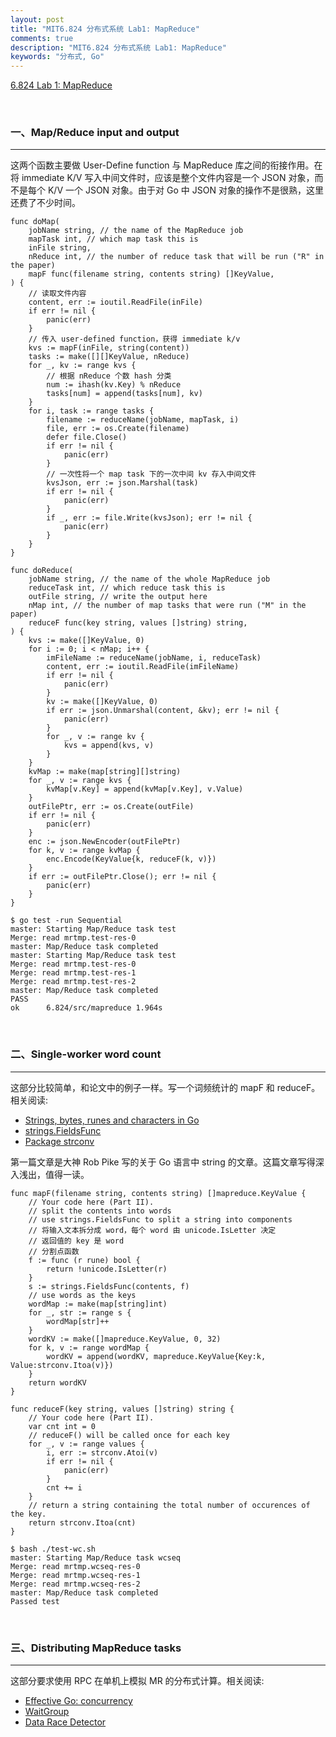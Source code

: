```yaml
---
layout: post
title: "MIT6.824 分布式系统 Lab1: MapReduce"
comments: true
description: "MIT6.824 分布式系统 Lab1: MapReduce"
keywords: "分布式, Go"
---
```


[6.824 Lab 1: MapReduce](https://pdos.csail.mit.edu/6.824/labs/lab-1.html)

&nbsp;

### 一、Map/Reduce input and output

___

这两个函数主要做 User-Define function 与 MapReduce 库之间的衔接作用。在将 immediate K/V 写入中间文件时，应该是整个文件内容是一个 JSON 对象，而不是每个 K/V 一个 JSON 对象。由于对 Go 中 JSON 对象的操作不是很熟，这里还费了不少时间。

```
func doMap(
	jobName string, // the name of the MapReduce job
	mapTask int, // which map task this is
	inFile string,
	nReduce int, // the number of reduce task that will be run ("R" in the paper)
	mapF func(filename string, contents string) []KeyValue,
) {
	// 读取文件内容
	content, err := ioutil.ReadFile(inFile)
    if err != nil {
        panic(err)
    }
	// 传入 user-defined function，获得 immediate k/v
	kvs := mapF(inFile, string(content))
    tasks := make([][]KeyValue, nReduce)
    for _, kv := range kvs {
		// 根据 nReduce 个数 hash 分类
        num := ihash(kv.Key) % nReduce
        tasks[num] = append(tasks[num], kv)
    }
    for i, task := range tasks {
        filename := reduceName(jobName, mapTask, i)
        file, err := os.Create(filename)
        defer file.Close()
        if err != nil {
            panic(err)
		}
		// 一次性将一个 map task 下的一次中间 kv 存入中间文件
        kvsJson, err := json.Marshal(task)
        if err != nil {
            panic(err)
        }
        if _, err := file.Write(kvsJson); err != nil {
            panic(err)
        }
    }
}
```

```
func doReduce(
	jobName string, // the name of the whole MapReduce job
	reduceTask int, // which reduce task this is
	outFile string, // write the output here
	nMap int, // the number of map tasks that were run ("M" in the paper)
	reduceF func(key string, values []string) string,
) {
	kvs := make([]KeyValue, 0)
	for i := 0; i < nMap; i++ {
		imFileName := reduceName(jobName, i, reduceTask)
		content, err := ioutil.ReadFile(imFileName)
		if err != nil {
			panic(err)
		}
		kv := make([]KeyValue, 0)
		if err := json.Unmarshal(content, &kv); err != nil {
			panic(err)
		}	
		for _, v := range kv {
			kvs = append(kvs, v)
		}
	}
	kvMap := make(map[string][]string)
	for _, v := range kvs {
		kvMap[v.Key] = append(kvMap[v.Key], v.Value)
	}
	outFilePtr, err := os.Create(outFile)
	if err != nil {
		panic(err)
	}
	enc := json.NewEncoder(outFilePtr)
	for k, v := range kvMap {
		enc.Encode(KeyValue{k, reduceF(k, v)})
	}
	if err := outFilePtr.Close(); err != nil {
		panic(err)
	}
}
```

```
$ go test -run Sequential
master: Starting Map/Reduce task test
Merge: read mrtmp.test-res-0
master: Map/Reduce task completed
master: Starting Map/Reduce task test
Merge: read mrtmp.test-res-0
Merge: read mrtmp.test-res-1
Merge: read mrtmp.test-res-2
master: Map/Reduce task completed
PASS
ok  	6.824/src/mapreduce	1.964s
```

&nbsp;

### 二、Single-worker word count

___

这部分比较简单，和论文中的例子一样。写一个词频统计的 mapF 和 reduceF。相关阅读:

- [Strings, bytes, runes and characters in Go](https://blog.golang.org/strings)
- [strings.FieldsFunc](https://golang.org/pkg/strings/#FieldsFunc)
- [Package strconv](https://golang.org/pkg/strconv/)

第一篇文章是大神 Rob Pike 写的关于 Go 语言中 string 的文章。这篇文章写得深入浅出，值得一读。

```
func mapF(filename string, contents string) []mapreduce.KeyValue {
	// Your code here (Part II).
	// split the contents into words
	// use strings.FieldsFunc to split a string into components
	// 将输入文本拆分成 word，每个 word 由 unicode.IsLetter 决定
	// 返回值的 key 是 word
	// 分割点函数
	f := func (r rune) bool {
		return !unicode.IsLetter(r)
	}
	s := strings.FieldsFunc(contents, f)
	// use words as the keys
	wordMap := make(map[string]int)
	for _, str := range s {
		wordMap[str]++
	}
	wordKV := make([]mapreduce.KeyValue, 0, 32)
	for k, v := range wordMap {
		wordKV = append(wordKV, mapreduce.KeyValue{Key:k, Value:strconv.Itoa(v)})
	}
	return wordKV
}
```

```
func reduceF(key string, values []string) string {
	// Your code here (Part II).
	var cnt int = 0	
	// reduceF() will be called once for each key
	for _, v := range values {
		i, err := strconv.Atoi(v)
		if err != nil {
			panic(err)
		}
		cnt += i
	}
	// return a string containing the total number of occurences of the key.
	return strconv.Itoa(cnt)
}
```

```
$ bash ./test-wc.sh
master: Starting Map/Reduce task wcseq
Merge: read mrtmp.wcseq-res-0
Merge: read mrtmp.wcseq-res-1
Merge: read mrtmp.wcseq-res-2
master: Map/Reduce task completed
Passed test
```

&nbsp;

### 三、Distributing MapReduce tasks

___

这部分要求使用 RPC 在单机上模拟 MR 的分布式计算。相关阅读:

- [Effective Go: concurrency](https://golang.org/doc/effective_go.html#concurrency)
- [WaitGroup](https://golang.org/pkg/sync/#WaitGroup)
- [Data Race Detector](https://golang.org/doc/articles/race_detector.html)

